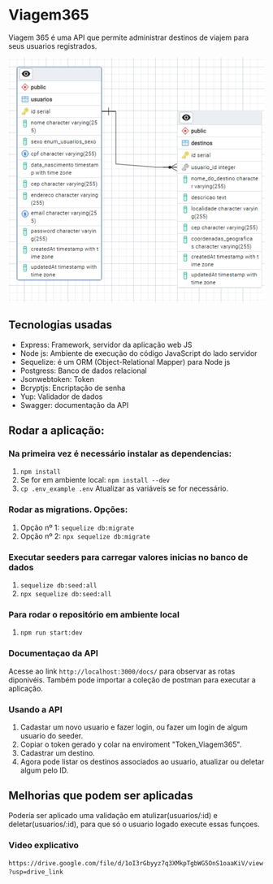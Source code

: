 # Viagem365

Viagem 365 é uma API que permite administrar destinos de viajem para seus usuarios registrados.

![alt text](<Diagrama entidad-relação.png>)

## Tecnologias usadas

- Express: Framework, servidor da aplicação web JS
- Node js:  Ambiente de execução do código JavaScript do lado servidor
- Sequelize: é um ORM (Object-Relational Mapper) para Node js
- Postgress: Banco de dados relacional 
- Jsonwebtoken: Token
- Bcryptjs: Encriptação de senha
- Yup: Validador de dados
- Swagger: documentação da API


## Rodar a aplicação:

### Na primeira vez é necessário instalar as dependencias:
1. `npm install`
2. Se for em ambiente local: `npm install --dev`
3. `cp .env_example .env` Atualizar as variáveis se for necessário.

### Rodar as migrations. Opções:
1. Opção nº 1: `sequelize db:migrate`
2. Opção nº 2: `npx sequelize db:migrate`

### Executar seeders para carregar valores inicias no banco de dados
1. `sequelize db:seed:all`
2. `npx sequelize db:seed:all`

### Para rodar o repositório em ambiente local
1. `npm run start:dev`

### Documentaçao da API

Acesse ao link `http://localhost:3000/docs/` para observar as rotas diponivéis.
Também pode importar a coleção de postman para executar a aplicação.

### Usando a API

1. Cadastar um novo usuario e fazer login, ou fazer um login de algum usuario do seeder.
2. Copiar o token gerado y colar na enviroment "Token_Viagem365".
3. Cadastrar um destino.
4. Agora pode listar os destinos associados ao usuario, atualizar ou deletar algum pelo ID.

##  Melhorias que podem ser aplicadas

Podería ser aplicado uma validação em atulizar(usuarios/:id) e deletar(usuarios/:id), para que só o usuario logado
execute essas funçoes.


### Video explicativo

`https://drive.google.com/file/d/1oI3rGbyyz7q3XMkpTgbWG5OnS1oaaKiV/view?usp=drive_link`




